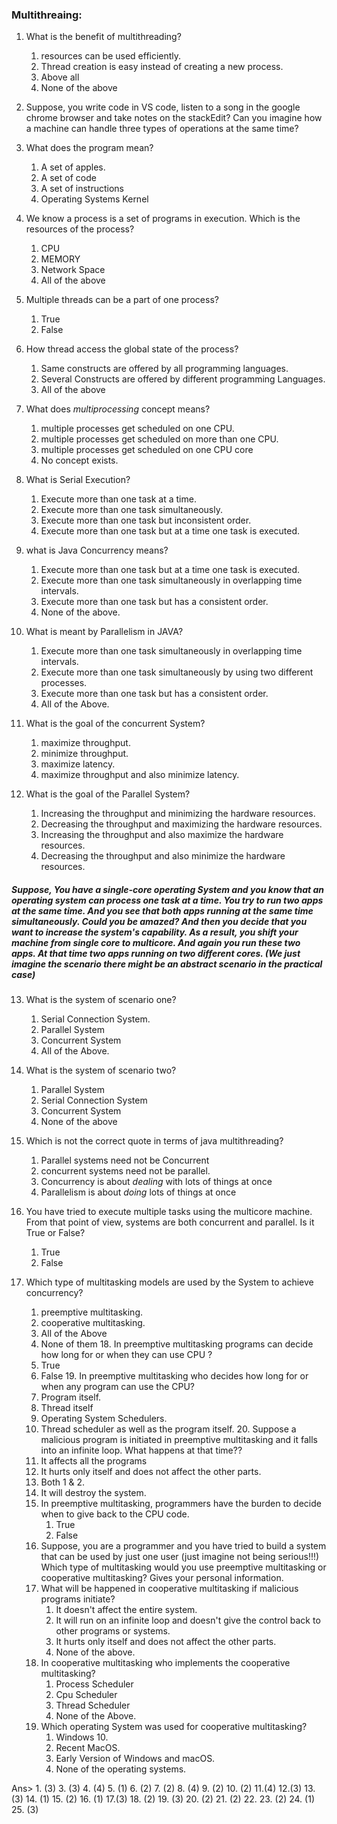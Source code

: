 ### Multithreaing:

1. What is the benefit of multithreading?
    1. resources can be used efficiently.
    2. Thread creation is easy instead of creating a new process.
    3. Above all
    4. None of the above
 2. Suppose, you write code in VS code, listen to a song in the google chrome browser and take notes on the stackEdit? Can you imagine how a machine can handle three types of operations at the same time?
 3. What does the program mean?
    1. A set of apples.
    2. A set of code
    3. A set of instructions
    4. Operating Systems Kernel
 4. We know a process is a set of programs in execution. Which is the resources of the process?
    1. CPU
    2. MEMORY
    3. Network Space
    4. All of the above
  5. Multiple threads can be a part of one process?
      1. True
      2. False
   6. How thread access the global state of the process?
         1. Same constructs are offered by all programming languages.
         2. Several Constructs are offered by different programming Languages.
         3. All of the above

   7. What does *multiprocessing* concept means?
        1. multiple processes get scheduled on one CPU.
        2. multiple processes get scheduled on more than one  CPU.
        3. multiple processes get scheduled on one CPU core
        4. No concept exists.

   8. What is Serial Execution?
         1. Execute more than one task at a time.
         2. Execute more than one task simultaneously.
         3. Execute more than one task but inconsistent order.
         4. Execute more than one task but at a time one task is executed.
   
   9. what is Java Concurrency means?
         1. Execute more than one task but at a time one task is executed.
         2. Execute more than one task simultaneously in overlapping time intervals. 
         3. Execute more than one task but has a consistent order.
         4. None of the above.
   
   10. What is meant by Parallelism in JAVA?
          1. Execute more than one task simultaneously in overlapping time intervals. 
          2. Execute more than one task simultaneously by using two different processes.
          3. Execute more than one task but has a consistent order.
          4. All of the Above.      
   
   11. What is the goal of the concurrent System?
         1. maximize throughput.
         2. minimize throughput.
         3. maximize latency.
         4. maximize throughput and also minimize latency.
   
   12. What is the goal of the Parallel System?
         1. Increasing the throughput and minimizing the hardware resources.
         2. Decreasing the throughput and maximizing the hardware resources. 
         3. Increasing the throughput and also maximize the hardware resources.
         4. Decreasing the throughput and also minimize the hardware resources.
#####  Suppose, You have a single-core operating System and you know that an operating system can process one task at a time.  You try to run two apps at the same time.  And you see that both apps running at the same time simultaneously. Could you be amazed? And then you decide that you want to increase the system's capability. As a result, you shift your machine from single core to multicore. And again you run these two apps. At that time two apps running on two different cores. (We just imagine the scenario there might be an abstract scenario in the practical case) 

13. What is the system of scenario one?
    1. Serial Connection System.
    2. Parallel System
    3. Concurrent System
    4. All of the Above.
 14. What is the system of scenario two?
      1. Parallel System
      2. Serial Connection System
      3. Concurrent System
      4. None of the above
  15. Which is not the correct quote in terms of java multithreading?
      1.  Parallel systems need not be Concurrent
      2. concurrent systems need not be parallel.
      3. Concurrency is about _dealing_ with lots of things at once
      4. Parallelism is about _doing_ lots of things at once
     
   16. You have tried to execute multiple tasks using the multicore machine. From that point of view, systems are both concurrent and parallel. Is it True or False?
        1. True
        2. False
   17. Which type of multitasking models are used by the System to achieve concurrency?
        1. preemptive multitasking.
        2. cooperative multitasking.
        3. All of the Above
        4. None of them
    18. In preemptive multitasking programs can decide how long for or when they can use CPU ?
         1. True 
         2. False
     19. In preemptive multitasking who decides how long for or when any program can use the CPU?
         1. Program itself.
         2. Thread itself
         3. Operating System Schedulers.
         4. Thread scheduler as well as the program itself. 
     20. Suppose a malicious program is initiated in preemptive multitasking and it falls into an infinite loop. What happens at that time??
          1. It affects all the programs
          2. It hurts only itself and does not affect the other parts.
          3. Both 1 & 2.
          4. It will destroy the system. 
        21. In preemptive multitasking, programmers have the burden to decide when to give back to the CPU code.
            1. True 
            2. False
         22. Suppose, you are a programmer and you have tried to build a system that can be used by just one user (just imagine not being serious!!!)  Which type of multitasking would you use preemptive multitasking or cooperative multitasking? Gives your personal information. 
         23. What will be happened in cooperative multitasking if malicious programs initiate?
             1. It doesn't affect the entire system.
             2. It will run on an infinite loop and doesn't give the control back to other programs or systems.
             3. It hurts only itself and does not affect the other parts.
             4. None of the above.
        24. In cooperative multitasking who implements the cooperative multitasking?
             1. Process Scheduler 
             2. Cpu Scheduler
             3. Thread Scheduler
             4. None of the Above.
        25. Which operating System was used for cooperative multitasking?
             1. Windows 10.
             2. Recent MacOS.
             3. Early Version of Windows and macOS.
             4. None of the operating systems.

 Ans> 1. (3) 3. (3) 4. (4) 5. (1)  6. (2) 7. (2) 8. (4) 9. (2) 10. (2) 11.(4) 12.(3) 13. (3) 14. (1) 15. (2) 16. (1)  17.(3) 18. (2) 19. (3) 20. (2) 21. (2) 22. 23. (2) 24. (1) 25. (3)     